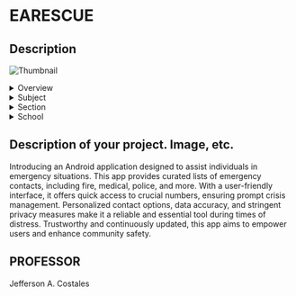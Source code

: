 # EARESCUE
## Description
![Thumbnail](https://github.com/jakenapay/EARESCUE/assets/64911590/c5a28b35-a25f-4700-9176-b7146acbbae4)

<details>
 <summary>Overview</summary>
 <p>&emsp;An app that connects user to emergergency service quickly. It can include features like one touch emergency dialing,  and the ability to store important medical information like allergies, blood type, and emergency contact.</p>
 ![Instagram story - 1](https://github.com/jakenapay/EARESCUE/assets/64911590/6d00c180-278c-4a81-b8d6-787e0237ab35)

</details>
<details>
  <summary>Subject</summary>
 <p>&emsp;Mobile Application</p>
</details>
<details>
  <summary>Section</summary>
 <p>&emsp;BSIT-3B</p>
</details>
<details>
  <summary>School</summary>
 <p>&emsp;Eulogio "Amang" Rodriguez Institute of Science and Technology</p>
</details>

## Description of your project. Image, etc. 
Introducing an Android application designed to assist individuals in emergency situations. This app provides curated lists of emergency contacts, including fire, medical, police, and more. With a user-friendly interface, it offers quick access to crucial numbers, ensuring prompt crisis management. Personalized contact options, data accuracy, and stringent privacy measures make it a reliable and essential tool during times of distress. Trustworthy and continuously updated, this app aims to empower users and enhance community safety.

## PROFESSOR
Jefferson A. Costales
